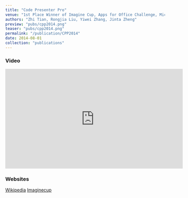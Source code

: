 ```yaml
---
title: "Code Presenter Pro"
venue: "1st Place Winner of Imagine Cup, Apps for Office Challenge, Microsoft"
authors: "Zhi Tian, Rongjia Liu, Yiwei Zhang, Jinta Zheng"
preview: "pubs/cpp2014.png"
teaser: "pubs/cpp2014.png"
permalink: "/publication/CPP2014"
date: 2014-08-01
collection: "publications"
---
```

### Video

<iframe width="560" height="315" src="https://www.youtube.com/embed/Xw78DbfQ-Y8?si=MyEyKQuZsPbav8dn" title="YouTube video player" frameborder="0" allow="accelerometer; autoplay; clipboard-write; encrypted-media; gyroscope; picture-in-picture; web-share" allowfullscreen></iframe>

### Websites

<a href="https://en.wikipedia.org/wiki/Imagine_Cup#Apps_For_Office_Challenge">Wikipedia</a>
<a href="https://imaginecup.microsoft.com/en-us/winners/2014AwardAndChallengeWinners">Imaginecup</a>



